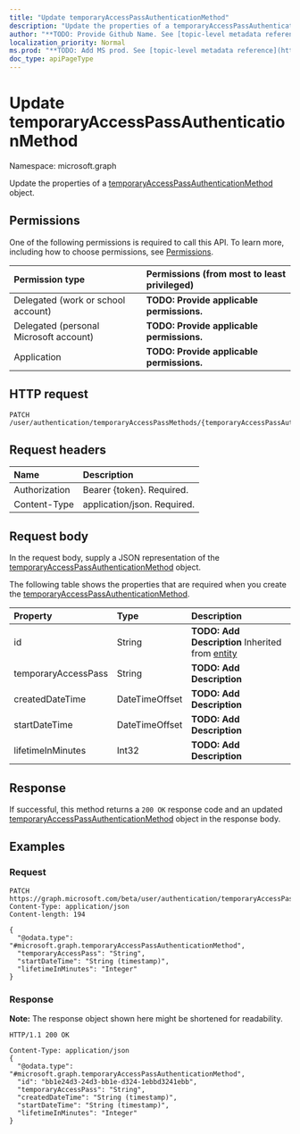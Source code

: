 ```yaml
---
title: "Update temporaryAccessPassAuthenticationMethod"
description: "Update the properties of a temporaryAccessPassAuthenticationMethod object."
author: "**TODO: Provide Github Name. See [topic-level metadata reference](https://msgo.azurewebsites.net/add/document/guidelines/metadata.html#topic-level-metadata)**"
localization_priority: Normal
ms.prod: "**TODO: Add MS prod. See [topic-level metadata reference](https://msgo.azurewebsites.net/add/document/guidelines/metadata.html#topic-level-metadata)**"
doc_type: apiPageType
---
```


# Update temporaryAccessPassAuthenticationMethod
Namespace: microsoft.graph

Update the properties of a [temporaryAccessPassAuthenticationMethod](../resources/temporaryaccesspassauthenticationmethod.md) object.

## Permissions
One of the following permissions is required to call this API. To learn more, including how to choose permissions, see [Permissions](/graph/permissions-reference).

|Permission type|Permissions (from most to least privileged)|
|:---|:---|
|Delegated (work or school account)|**TODO: Provide applicable permissions.**|
|Delegated (personal Microsoft account)|**TODO: Provide applicable permissions.**|
|Application|**TODO: Provide applicable permissions.**|

## HTTP request

<!-- {
  "blockType": "ignored"
}
-->
``` http
PATCH /user/authentication/temporaryAccessPassMethods/{temporaryAccessPassAuthenticationMethodId}
```

## Request headers
|Name|Description|
|:---|:---|
|Authorization|Bearer {token}. Required.|
|Content-Type|application/json. Required.|

## Request body
In the request body, supply a JSON representation of the [temporaryAccessPassAuthenticationMethod](../resources/temporaryaccesspassauthenticationmethod.md) object.

The following table shows the properties that are required when you create the [temporaryAccessPassAuthenticationMethod](../resources/temporaryaccesspassauthenticationmethod.md).

|Property|Type|Description|
|:---|:---|:---|
|id|String|**TODO: Add Description** Inherited from [entity](../resources/entity.md)|
|temporaryAccessPass|String|**TODO: Add Description**|
|createdDateTime|DateTimeOffset|**TODO: Add Description**|
|startDateTime|DateTimeOffset|**TODO: Add Description**|
|lifetimeInMinutes|Int32|**TODO: Add Description**|



## Response

If successful, this method returns a `200 OK` response code and an updated [temporaryAccessPassAuthenticationMethod](../resources/temporaryaccesspassauthenticationmethod.md) object in the response body.

## Examples

### Request
<!-- {
  "blockType": "request",
  "name": "update_temporaryaccesspassauthenticationmethod"
}
-->
``` http
PATCH https://graph.microsoft.com/beta/user/authentication/temporaryAccessPassMethods/{temporaryAccessPassAuthenticationMethodId}
Content-Type: application/json
Content-length: 194

{
  "@odata.type": "#microsoft.graph.temporaryAccessPassAuthenticationMethod",
  "temporaryAccessPass": "String",
  "startDateTime": "String (timestamp)",
  "lifetimeInMinutes": "Integer"
}
```


### Response
**Note:** The response object shown here might be shortened for readability.
<!-- {
  "blockType": "response",
  "truncated": true
}
-->
``` http
HTTP/1.1 200 OK

Content-Type: application/json
{
  "@odata.type": "#microsoft.graph.temporaryAccessPassAuthenticationMethod",
  "id": "bb1e24d3-24d3-bb1e-d324-1ebbd3241ebb",
  "temporaryAccessPass": "String",
  "createdDateTime": "String (timestamp)",
  "startDateTime": "String (timestamp)",
  "lifetimeInMinutes": "Integer"
}
```


